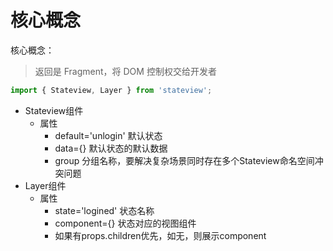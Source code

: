 
# 核心概念

核心概念： 

> 返回是 Fragment，将 DOM 控制权交给开发者


```js
import { Stateview, Layer } from 'stateview';
```

- Stateview组件
  - 属性
    - default='unlogin' 默认状态
    - data={} 默认状态的默认数据
    - group 分组名称，要解决复杂场景同时存在多个Stateview命名空间冲突问题
- Layer组件
  - 属性
    - state='logined' 状态名称
    - component={<Logined name='跳转到未登录状态' data={...}/>} 状态对应的视图组件
    - 如果有props.children优先，如无，则展示component
